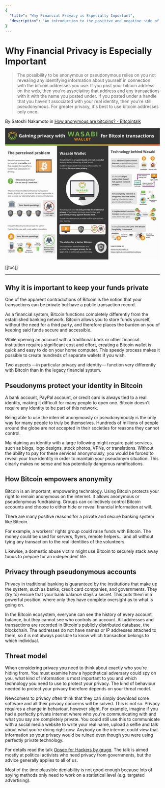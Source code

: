 ```yaml
---
{
  "title": "Why Financial Privacy is Especially Important",
  "description": "An introduction to the positive and negative side of Privacy in Bitcoin today. This is the Wasabi documentation, an archive of knowledge about the open-source, non-custodial and privacy-focused Bitcoin wallet for desktop."
}
---
```


# Why Financial Privacy is Especially Important

> The possibility to be anonymous or pseudonymous relies on you not revealing any identifying information about yourself in connection with the bitcoin addresses you use.
If you post your bitcoin address on the web, then you're associating that address and any transactions with it with the name you posted under.
If you posted under a handle that you haven't associated with your real identity, then you're still pseudonymous.
For greater privacy, it's best to use bitcoin addresses only once.

By Satoshi Nakamoto in [How anonymous are bitcoins? - Bitcointalk](https://bitcointalk.org/index.php?topic=8.msg34#msg34)

![](/InfographicWhyWasabi.png)

[[toc]]

---

## Why it is important to keep your funds private

One of the apparent contradictions of Bitcoin is the notion that your transactions can be private but have a public transaction record.

As a financial system, Bitcoin functions completely differently from the established banking network.
Bitcoin allows you to store funds yourself, without the need for a third party, and therefore places the burden on you of keeping said funds secure and accessible.

While opening an account with a traditional bank or other financial institution requires significant cost and effort, creating a Bitcoin wallet is quick and easy to do on your home computer.
This speedy process makes it possible to create hundreds of separate wallets if you wish.

Two aspects —in particular privacy and identity— function very differently with Bitcoin than in the legacy financial system.

## Pseudonyms protect your identity in Bitcoin

A bank account, PayPal account, or credit card is always tied to a real identity, making it difficult for many people to open one.
Bitcoin doesn't require any identity to be part of this network.

Being able to use the internet anonymously or pseudonymously is the only way for many people to truly be themselves.
Hundreds of millions of people around the globe are not accepted in their societies for reasons they cannot control.

Maintaining an identity with a large following might require paid services such as blogs, logo designs, stock photos, VPNs, or translations.
Without the ability to pay for these services anonymously, you would be forced to reveal your true identity in order to maintain your pseudonym situation.
This clearly makes no sense and has potentially dangerous ramifications.

## How Bitcoin empowers anonymity

Bitcoin is an important, empowering technology.
Using Bitcoin protects your right to remain anonymous on the internet.
It allows anonymous or pseudonymous fundraising.
Groups can collectively control Bitcoin accounts and choose to either hide or reveal financial information at will.

There are many positive reasons for a private and secure banking system like Bitcoin.

For example, a workers' rights group could raise funds with Bitcoin.
The money could be used for servers, flyers, remote helpers… and all without tying any transaction to the real identities of the volunteers.

Likewise, a domestic abuse victim might use Bitcoin to securely stack away funds to prepare for an independent life.

## Privacy through pseudonymous accounts

Privacy in traditional banking is guaranteed by the institutions that make up the system, such as banks, credit card companies, and governments.
They (try to) ensure that your bank balance stays a secret.
This puts them in a powerful position, where only they have complete oversight as to what is going on.

In the Bitcoin ecosystem, everyone can see the history of every account balance, but they cannot see who controls an account.
All addresses and transactions are recorded in Bitcoin's publicly distributed database, the blockchain.
The addresses do not have names or IP addresses attached to them, so it is not always possible to know which transaction belongs to which individual.

## Threat model

When considering privacy you need to think about exactly who you're hiding from.
You must examine how a hypothetical adversary could spy on you, what kind of information is most important to you and which technology you need to use to protect your privacy.
The kind of behaviour needed to protect your privacy therefore depends on your threat model.

Newcomers to privacy often think that they can simply download some software and all their privacy concerns will be solved.
This is not so.
Privacy requires a change in behaviour, however slight.
For example, imagine if you had a perfectly private internet where who you're communicating with and what you say are completely private.
You could still use this to communicate with a social media website to write your real name, upload a selfie and talk about what you're doing right now.
Anybody on the internet could view that information so your privacy would be ruined even though you were using perfectly private technology.

For details read the talk [Opsec for Hackers by grugq](https://www.slideshare.net/grugq/opsec-for-hackers).
The talk is aimed mostly at political activists who need privacy from governments, but the advice generally applies to all of us.

Most of the time plausible deniability is not good enough because lots of spying methods only need to work on a statistical level (e.g. targeted advertising).
